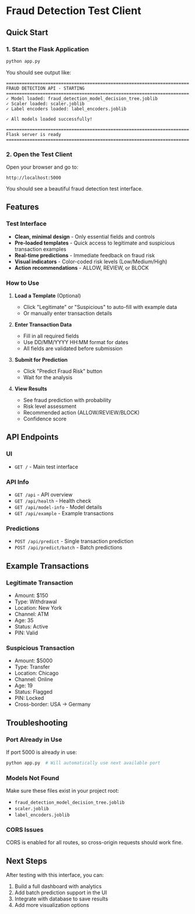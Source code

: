 # Fraud Detection Test Client

## Quick Start

### 1. Start the Flask Application
```bash
python app.py
```

You should see output like:
```
======================================================================
FRAUD DETECTION API - STARTING
======================================================================
✓ Model loaded: fraud_detection_model_decision_tree.joblib
✓ Scaler loaded: scaler.joblib
✓ Label encoders loaded: label_encoders.joblib

✓ All models loaded successfully!

======================================================================
Flask server is ready
======================================================================
```

### 2. Open the Test Client
Open your browser and go to:
```
http://localhost:5000
```

You should see a beautiful fraud detection test interface.

## Features

### Test Interface
- **Clean, minimal design** - Only essential fields and controls
- **Pre-loaded templates** - Quick access to legitimate and suspicious transaction examples
- **Real-time predictions** - Immediate feedback on fraud risk
- **Visual indicators** - Color-coded risk levels (Low/Medium/High)
- **Action recommendations** - ALLOW, REVIEW, or BLOCK

### How to Use

1. **Load a Template** (Optional)
   - Click "Legitimate" or "Suspicious" to auto-fill with example data
   - Or manually enter transaction details

2. **Enter Transaction Data**
   - Fill in all required fields
   - Use DD/MM/YYYY HH:MM format for dates
   - All fields are validated before submission

3. **Submit for Prediction**
   - Click "Predict Fraud Risk" button
   - Wait for the analysis

4. **View Results**
   - See fraud prediction with probability
   - Risk level assessment
   - Recommended action (ALLOW/REVIEW/BLOCK)
   - Confidence score

## API Endpoints

### UI
- `GET /` - Main test interface

### API Info
- `GET /api` - API overview
- `GET /api/health` - Health check
- `GET /api/model-info` - Model details
- `GET /api/example` - Example transactions

### Predictions
- `POST /api/predict` - Single transaction prediction
- `POST /api/predict/batch` - Batch predictions

## Example Transactions

### Legitimate Transaction
- Amount: $150
- Type: Withdrawal
- Location: New York
- Channel: ATM
- Age: 35
- Status: Active
- PIN: Valid

### Suspicious Transaction
- Amount: $5000
- Type: Transfer
- Location: Chicago
- Channel: Online
- Age: 19
- Status: Flagged
- PIN: Locked
- Cross-border: USA → Germany

## Troubleshooting

### Port Already in Use
If port 5000 is already in use:
```bash
python app.py  # Will automatically use next available port
```

### Models Not Found
Make sure these files exist in your project root:
- `fraud_detection_model_decision_tree.joblib`
- `scaler.joblib`
- `label_encoders.joblib`

### CORS Issues
CORS is enabled for all routes, so cross-origin requests should work fine.

## Next Steps

After testing with this interface, you can:
1. Build a full dashboard with analytics
2. Add batch prediction support in the UI
3. Integrate with database to save results
4. Add more visualization options
